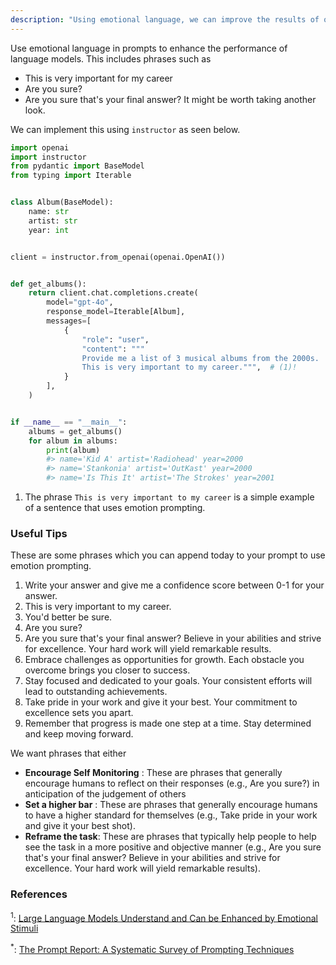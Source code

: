 ```yaml
---
description: "Using emotional language, we can improve the results of our LLM calls and encourage more open-ended text generation"
---
```


Use emotional language in prompts to enhance the performance of language models. This includes phrases such as

- This is very important for my career
- Are you sure?
- Are you sure that's your final answer? It might be worth taking another look.

We can implement this using `instructor` as seen below.

```python hl_lines="25"
import openai
import instructor
from pydantic import BaseModel
from typing import Iterable


class Album(BaseModel):
    name: str
    artist: str
    year: int


client = instructor.from_openai(openai.OpenAI())


def get_albums():
    return client.chat.completions.create(
        model="gpt-4o",
        response_model=Iterable[Album],
        messages=[
            {
                "role": "user",
                "content": """
                Provide me a list of 3 musical albums from the 2000s.
                This is very important to my career.""",  # (1)!
            }
        ],
    )


if __name__ == "__main__":
    albums = get_albums()
    for album in albums:
        print(album)
        #> name='Kid A' artist='Radiohead' year=2000
        #> name='Stankonia' artist='OutKast' year=2000
        #> name='Is This It' artist='The Strokes' year=2001
```

1.  The phrase `This is very important to my career` is a simple example of a sentence that uses emotion prompting.

### Useful Tips

These are some phrases which you can append today to your prompt to use emotion prompting.

1. Write your answer and give me a confidence score between 0-1 for your answer.
2. This is very important to my career.
3. You'd better be sure.
4. Are you sure?
5. Are you sure that's your final answer? Believe in your abilities and strive for excellence. Your hard work will yield remarkable results.
6. Embrace challenges as opportunities for growth. Each obstacle you overcome brings you closer to success.
7. Stay focused and dedicated to your goals. Your consistent efforts will lead to outstanding achievements.
8. Take pride in your work and give it your best. Your commitment to excellence sets you apart.
9. Remember that progress is made one step at a time. Stay determined and keep moving forward.

We want phrases that either

- **Encourage Self Monitoring** : These are phrases that generally encourage humans to reflect on their responses (e.g., Are you sure?) in anticipation of the judgement of others
- **Set a higher bar** : These are phrases that generally encourage humans to have a higher standard for themselves (e.g., Take pride in your work and give it your best shot).
- **Reframe the task**: These are phrases that typically help people to help see the task in a more positive and objective manner (e.g., Are you sure that's your final answer? Believe in your abilities and strive for excellence. Your hard work will yield remarkable results).

### References

<sup id="ref-1">1</sup>: [Large Language Models Understand and Can be Enhanced by Emotional Stimuli](https://arxiv.org/abs/2307.11760)

<sup id="ref-asterisk">\*</sup>: [The Prompt Report: A Systematic Survey of Prompting Techniques](https://arxiv.org/abs/2406.06608)
